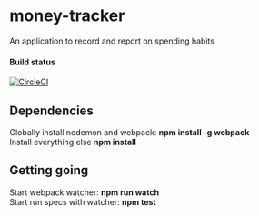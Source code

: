 # money-tracker

An application to record and report on spending habits

#### Build status

[![CircleCI](https://circleci.com/gh/LeightonDarkins/money-tracker.svg?style=svg)](https://circleci.com/gh/LeightonDarkins/money-tracker)

## Dependencies

Globally install nodemon and webpack: **npm install -g webpack**  
Install everything else **npm install**

## Getting going

Start webpack watcher: **npm run watch**  
Start run specs with watcher: **npm test**  
